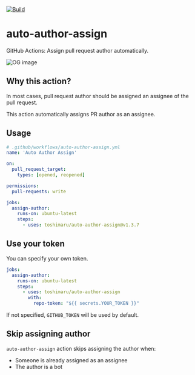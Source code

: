[![Build](https://github.com/toshimaru/auto-author-assign/actions/workflows/build.yml/badge.svg)](https://github.com/toshimaru/auto-author-assign/actions/workflows/build.yml)

# auto-author-assign

GitHub Actions: Assign pull request author automatically.

![OG image](./img/auto-author-assign.jpg)

## Why this action?

In most cases, pull request author should be assigned an assignee of the pull request.

This action automatically assigns PR author as an assignee.

## Usage

```yml
# .github/workflows/auto-author-assign.yml
name: 'Auto Author Assign'

on:
  pull_request_target:
    types: [opened, reopened]

permissions:
  pull-requests: write

jobs:
  assign-author:
    runs-on: ubuntu-latest
    steps:
      - uses: toshimaru/auto-author-assign@v1.3.7
```

## Use your token

You can specify your own token.

```yml
jobs:
  assign-author:
    runs-on: ubuntu-latest
    steps:
      - uses: toshimaru/auto-author-assign
        with:
          repo-token: "${{ secrets.YOUR_TOKEN }}"
```

If not specified, `GITHUB_TOKEN` will be used by default.

## Skip assigning author

`auto-author-assign` action skips assigning the author when:

- Someone is already assigned as an assignee
- The author is a bot
